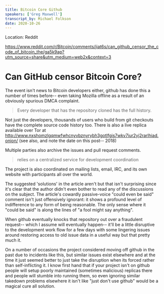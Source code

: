 ```yaml
---
title: Bitcoin Core Github
speakers: ['Greg Maxwell']
transcript_by: Michael Folkson
date: 2020-10-26
---
```


Location: Reddit

https://www.reddit.com/r/Bitcoin/comments/jiat6s/can_github_censor_the_code_of_bitcoin_the/ga5k9ap?utm_source=share&utm_medium=web2x&context=3

# Can GitHub censor Bitcoin Core?

The event isn't news to Bitcoin developers either, github has done this a number of times before-- even taking Mozilla offline as a result of an obviously spurious DMCA complaint.

> Every developer that has the repository cloned has the full history.

Not just the developers, thousands of users who build from git checkouts have the complete source code history too. There is also a live replica available over Tor at http://www.nxshomzlgqmwfwhcnyvbznyrybh3gotlfgis7wkv7iur2yj2rarlhiad.onion/ (see also, and note the date on this post-- 2018)

Multiple parties also archive the issues and pull request comments.

> relies on a centralized service for development coordination

The project is also coordinated on mailing lists, email, IRC, and its own website with participants all over the world.

The suggested 'solutions' in the article aren't but that isn't surprising since it's clear that the author didn't even bother to read any of the discussions on the subject. The article's cowardly passive-voice "could even be said" comment isn't just offensively ignorant: it shows a profound level of indifference to any form of being reasonable. The only sense where it "could be said" is along the lines of "a fool might say anything".

When github eventually knocks that repository out over a fraudulent request-- which I assume will eventually happen-- it'll be a little disruptive to the development work flow for a few days with some lingering issues around restoring access to old issue data in a useful way but that pretty much it.

On a number of occasions the project considered moving off github in the past due to incidents like this, but similar issues exist elsewhere and at the time it just seemed better to just take the disruption when its forced rather than self-inflicting it. I know first hand that if your project isn't on github people will setup poorly maintained (sometimes malicious) replicas there and people will stumble into running them, so even ignoring similar takedown problems elsewhere it isn't like "just don't use github" would be a magical cure all solution.
